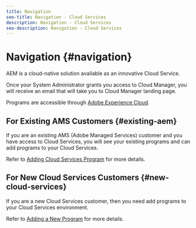 ```yaml
---
title: Navigation
seo-title: Navigation - Cloud Services
description: Navigation - Cloud Services
seo-description: Navigation - Cloud Services 
---
```


# Navigation {#navigation} 

AEM is a cloud-native solution available as an innovative Cloud Service. 

Once your System Administrator grants you access to Cloud Manager, you will receive an email that will take you to Cloud Manager landing page.

Programs are accessible through [Adobe Experience Cloud](https://my.cloudmanager.adobe.com/).

## For Existing AMS Customers {#existing-aem}

If you are an existing AMS (Adobe Managed Services) customer and you have access to Cloud Services, you will see your existing programs and can add programs to your Cloud Services. 

Refer to [Adding Cloud Services Program](/help/onboarding/getting-access-to-aem-in-cloud/first-time-login.md#existing-program) for more details.

## For New Cloud Services Customers {#new-cloud-services}

If you are a new Cloud Services customer, then you need add programs to your Cloud Services environment. 

Refer to [Adding a New Program](/help/onboarding/getting-access-to-aem-in-cloud/first-time-login.md#no-program) for more details.

